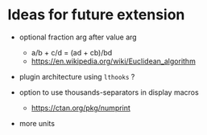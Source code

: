 Ideas for future extension
==========================

- optional fraction arg after value arg
	- a/b + c/d = (ad + cb)/bd
	- https://en.wikipedia.org/wiki/Euclidean_algorithm

- plugin architecture using `lthooks` ?

- option to use thousands-separators in display macros
	- https://ctan.org/pkg/numprint

- more units
